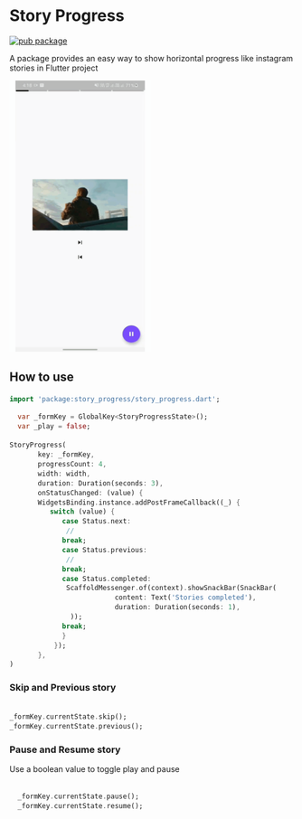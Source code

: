 # Story Progress

[![pub package](https://img.shields.io/pub/v/story_progress.svg)](https://pub.dartlang.org/packages/story_progress)

A package provides an easy way to show horizontal progress like instagram stories in Flutter project

<p>
    <img src="https://github.com/a914-gowtham/story_progress/blob/master/screenshots/demo1.gif?raw=true?size=200" width="250" height="480"/>
</p>

## How to use

```dart
import 'package:story_progress/story_progress.dart';

```

```dart
  var _formKey = GlobalKey<StoryProgressState>(); 
  var _play = false;

StoryProgress(
       key: _formKey,
       progressCount: 4,
       width: width,
       duration: Duration(seconds: 3),
       onStatusChanged: (value) {
       WidgetsBinding.instance.addPostFrameCallback((_) {
          switch (value) {
             case Status.next:
              //       
             break;
             case Status.previous:
              //
             break;
             case Status.completed:
              ScaffoldMessenger.of(context).showSnackBar(SnackBar(
                          content: Text('Stories completed'),
                          duration: Duration(seconds: 1),
               ));
             break;
             }
           });
       },
)

```

###  Skip and Previous story

```dart

_formKey.currentState.skip();
_formKey.currentState.previous();

```

###  Pause and Resume story
 Use a boolean value to toggle play and pause

```dart

  _formKey.currentState.pause();
  _formKey.currentState.resume();

```









